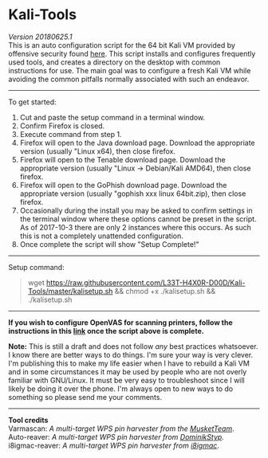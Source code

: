 Kali-Tools
=
*Version 20180625.1*    
This is an auto configuration script for the 64 bit Kali VM provided by offensive security found [here](https://www.offensive-security.com/kali-linux-vmware-virtualbox-image-download/). This script installs and configures frequently used tools, and creates a directory on the desktop with common instructions for use. The main goal was to configure a fresh Kali VM while avoiding the common pitfalls normally associated with such an endeavor.


----------
To get started:

 1. Cut and paste the setup command in a terminal window.
 2. Confirm Firefox is closed.
 3. Execute command from step 1.
 4. Firefox will open to the Java download page.  Download the appropriate version (usually "Linux x64), then close firefox.
 5. Firefox will open to the Tenable download page.  Download the appropriate version (usually "Linux -> Debian/Kali AMD64), then close firefox.
 6. Firefox will open to the GoPhish download page.  Download the appropriate version (usually "gophish xxx linux 64bit.zip), then close firefox.
 7. Occasionally during the install you may be asked to confirm settings in the terminal window where these options cannot be preset in the script.  As of 2017-10-3 there are only 2 instances where this occurs.  As such this is not a completely unattended configuration.
 8. Once complete the script will show "Setup Complete!"

----------


Setup command:
>wget https://raw.githubusercontent.com/L33T-H4X0R-D00D/Kali-Tools/master/kalisetup.sh && chmod +x ./kalisetup.sh && ./kalisetup.sh

----------

**If you wish to configure OpenVAS for scanning printers, follow the instructions in this [link](printer/config.md) once the script above is complete.**

**Note:** This is still a draft and does not follow *any* best practices whatsoever. I know there are better ways to do things.  I'm sure your way is very clever.  I'm publishing this to make my life easier when I have to rebuild a Kali VM and in some circumstances it may be used by people who are not overly familiar with GNU/Linux.  It must be very easy to troubleshoot since I will likely be doing it over the phone.  I'm always open to new ways to do something so please send me your comments.


----------
**Tool credits**    
Varmascan: *A multi-target WPS pin harvester from the [MusketTeam](https://github.com/musket33/varmacscan)*.    
Auto-reaver: *A multi-target WPS pin harvester from [DominikStyp](https://github.com/DominikStyp/auto-reaver)*.    
i8igmac-reaver: *A multi-target WPS pin harvester from [i8igmac](https://forums.hak5.org/topic/34617-how-to-reaver-dropbox-raspberry-pi/)*.    